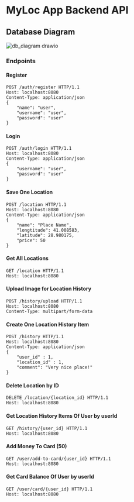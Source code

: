 # MyLoc App Backend API

## Database Diagram

![db_diagram drawio](https://user-images.githubusercontent.com/58569590/185811982-20f1c7df-b28f-45d2-b7af-9dcc80a96ddc.png)

### Endpoints

#### Register

```
POST /auth/register HTTP/1.1
Host: localhost:8080
Content-Type: application/json
{
    "name": "user",
    "username": "user",
    "password": "user"
}
```

#### Login

```
POST /auth/login HTTP/1.1
Host: localhost:8080
Content-Type: application/json
{
    "username": "user",
    "password": "user"
}
```


#### Save One Location

```
POST /location HTTP/1.1
Host: localhost:8080
Content-Type: application/json
{
    "name": "Place Name",
    "longtitude": 41.008583,
    "latitude": 28.980175,
    "price": 50
}
```

#### Get All Locations

```
GET /location HTTP/1.1
Host: localhost:8080
```

#### Upload Image for Location History

```
POST /history/upload HTTP/1.1
Host: localhost:8080
Content-Type: multipart/form-data  
```


#### Create One Location History Item

```
POST /history HTTP/1.1
Host: localhost:8080
Content-Type: application/json
{
    "user_id" : 1,
    "location_id" : 1,
    "comment": "Very nice place!"
}
```

#### Delete Location by ID

```
DELETE /location/{location_id} HTTP/1.1
Host: localhost:8080
```

#### Get Location History Items Of User by userId

```
GET /history/{user_id} HTTP/1.1
Host: localhost:8080
```

#### Add Money To Card (50)

```
GET /user/add-to-card/{user_id} HTTP/1.1
Host: localhost:8080
```

#### Get Card Balance Of User by userId

```
GET /user/card/{user_id} HTTP/1.1
Host: localhost:8080
```
